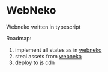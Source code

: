 # WebNeko

Webneko written in typescript

Roadmap:
1. implement all states as in [webneko](https://webneko.net/)
2. steal assets from [webneko](https://webneko.net/)
3. deploy to js cdn
